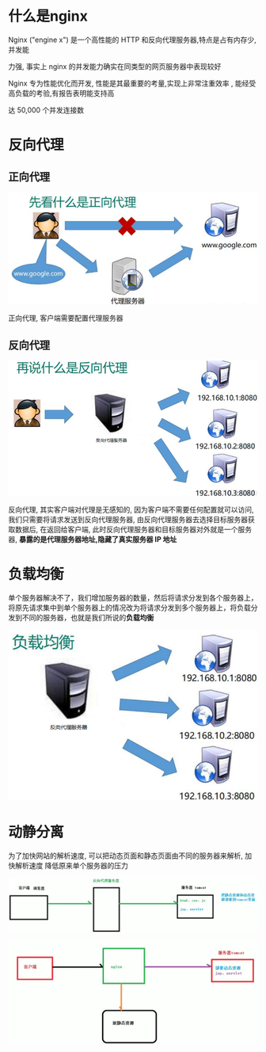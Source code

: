 # 什么是nginx

Nginx ("engine x") 是一个高性能的 HTTP 和反向代理服务器,特点是占有内存少, 并发能

力强, 事实上 nginx 的并发能力确实在同类型的网页服务器中表现较好

Nginx 专为性能优化而开发, 性能是其最重要的考量,实现上非常注重效率 , 能经受高负载的考验,有报告表明能支持高

达 50,000 个并发连接数



# 反向代理

## 正向代理

![image-20211023160133896](images\image-20211023160133896.png)

正向代理, 客户端需要配置代理服务器



## 反向代理

![image-20211023160408702](images/image-20211023160408702.png)

反向代理, 其实客户端对代理是无感知的, 因为客户端不需要任何配置就可以访问, 我们只需要将请求发送到反向代理服务器, 由反向代理服务器去选择目标服务器获取数据后, 在返回给客户端, 此时反向代理服务器和目标服务器对外就是一个服务器, **暴露的是代理服务器地址,隐藏了真实服务器 IP 地址**



# 负载均衡

单个服务器解决不了，我们增加服务器的数量，然后将请求分发到各个服务器上，将原先请求集中到单个服务器上的情况改为将请求分发到多个服务器上，将负载分发到不同的服务器，也就是我们所说的**负载均衡**

![image-20211023161935330](images/image-20211023161935330.png)



# 动静分离

为了加快网站的解析速度, 可以把动态页面和静态页面由不同的服务器来解析, 加快解析速度	降低原来单个服务器的压力

![非动静分离](images/image-20211023163122623.png)

![动静分离](images/image-20211023163016421.png)

